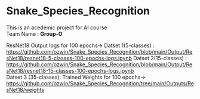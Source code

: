 # Snake_Species_Recognition
This is an acedemic project for AI course <br/>
Team Name : <b> Group-O </b>


ResNet18 
Output logs for 100 epochs->
  Datset 1(5-classes)  :  https://github.com/ozwin/Snake_Species_Recognition/blob/main/Output/ResNet18/resnet18-5-classes-100-epochs-logs.ipynb
  Datset 2(15-classes) : https://github.com/ozwin/Snake_Species_Recognition/blob/main/Output/ResNet18/resnet18-15-classes-100-epochs-logs.ipynb         
  Datset 3 (35-classes): 
Trained Weights for 100 epochs->
    https://github.com/ozwin/Snake_Species_Recognition/tree/main/Outputs/ResNet18/weights
